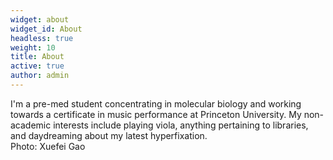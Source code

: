 ```yaml
---
widget: about
widget_id: About
headless: true
weight: 10
title: About
active: true
author: admin
---
```

I'm a pre-med student concentrating in molecular biology and working towards a certificate in music performance at Princeton University. My
  non-academic interests include playing viola, anything pertaining to libraries, and daydreaming about my latest hyperfixation.<br>Photo: Xuefei Gao
